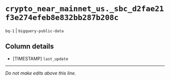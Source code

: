 # `crypto_near_mainnet_us._sbc_d2fae21f3e274efeb8e832bb287b208c`
`bq-1` | `bigquery-public-data`

## Column details
* [TIMESTAMP] `last_update`

-------------------------------------------------------------------------------
*Do not make edits above this line.*

